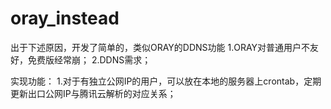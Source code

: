 # oray_instead
出于下述原因，开发了简单的，类似ORAY的DDNS功能
1.ORAY对普通用户不友好，免费版经常崩；
2.DDNS需求；

实现功能：
1.对于有独立公网IP的用户，可以放在本地的服务器上crontab，定期更新出口公网IP与腾讯云解析的对应关系；

